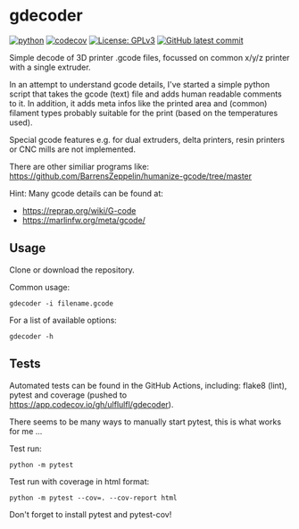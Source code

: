 # gdecoder

[![python](https://img.shields.io/badge/python-3.10%20%7C%203.11%20%7C%203.12-blue)](https://www.python.org) [![codecov](https://codecov.io/gh/ulflulfl/gdecoder/graph/badge.svg?token=3E8MW86VM7)](https://codecov.io/gh/ulflulfl/gdecoder) [![License: GPLv3](https://img.shields.io/badge/License-GPLv3-blue.svg)](https://www.gnu.org/licenses/gpl-3.0) [![GitHub latest commit](https://badgen.net/github/last-commit/ulflulfl/gdecoder)](https://GitHub.com/ulflulfl/gdecoder/commit/)

Simple decode of 3D printer .gcode files, focussed on common x/y/z printer with a single extruder.

In an attempt to understand gcode details, I've started a simple python script that takes the gcode (text) file and adds human readable comments to it. In addition, it adds meta infos like the printed area and (common) filament types probably suitable for the print (based on the temperatures used).

Special gcode features e.g. for dual extruders, delta printers, resin printers or CNC mills are not implemented.

There are other similiar programs like: https://github.com/BarrensZeppelin/humanize-gcode/tree/master

Hint: Many gcode details can be found at:
* https://reprap.org/wiki/G-code
* https://marlinfw.org/meta/gcode/

## Usage

Clone or download the repository.

Common usage:

```
gdecoder -i filename.gcode
```

For a list of available options:

```
gdecoder -h
```



## Tests

Automated tests can be found in the GitHub Actions, including: flake8 (lint), pytest and coverage (pushed to https://app.codecov.io/gh/ulflulfl/gdecoder).

There seems to be many ways to manually start pytest, this is what works for me ...

Test run:
```
python -m pytest
```
Test run with coverage in html format:
```
python -m pytest --cov=. --cov-report html
```

Don't forget to install pytest and pytest-cov!